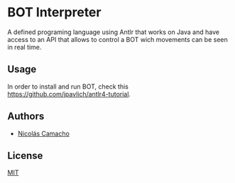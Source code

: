 # BOT Interpreter
A defined programing language using Antlr that works on Java and have access to an API that allows to control a BOT wich movements can be seen in real time.

## Usage

In order to install and run BOT, check this https://github.com/jpavlich/antlr4-tutorial.

## Authors 
* [Nicolás Camacho](https://github.com/NicolasCamachoP)

## License 
[MIT](https://github.com/NicolasCamachoP/BOTInterpreter/blob/master/LICENSE)

